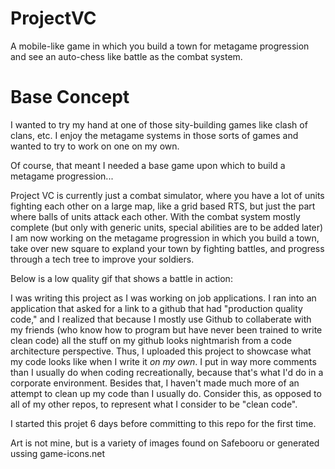 # ProjectVC
A mobile-like game in which you build a town for metagame progression and see an auto-chess like battle as the combat system.

# Base Concept
I wanted to try my hand at one of those sity-building games like clash of clans, etc. I enjoy the metagame systems in those sorts of games and wanted to try to work on one on my own.

Of course, that meant I needed a base game upon which to build a metagame progression...

Project VC is currently just a combat simulator, where you have a lot of units fighting each other on a large map, 
like a grid based RTS, but just the part where balls of units attack each other. With the combat system mostly complete
(but only with generic units, special abilities are to be added later) I am now working on the metagame progression
in which you build a town, take over new square to expland your town by fighting battles, and progress through a tech
tree to improve your soldiers.

Below is a low quality gif that shows a battle in action:

I was writing this project  as I was working on job applications. I ran into an application that asked for a link to a github that had "production quality code,"
and I realized that because I mostly use Github to collaberate with my friends (who know how to program but have never been trained to write clean code) all the
stuff on my github looks nightmarish from a code architecture perspective. Thus, I uploaded this project to showcase what my code looks like when I write it
_on my own_. I put in way more comments than I usually do when coding recreationally, because that's what I'd do in a corporate environment. Besides that,
I haven't made much more of an attempt to clean up my code than I usually do. Consider this, as opposed to all of my other repos, to represent what I consider
to be "clean code".

I started this projet 6 days before committing to this repo for the first time.

Art is not mine, but is a variety of images found on Safebooru or generated ussing game-icons.net

